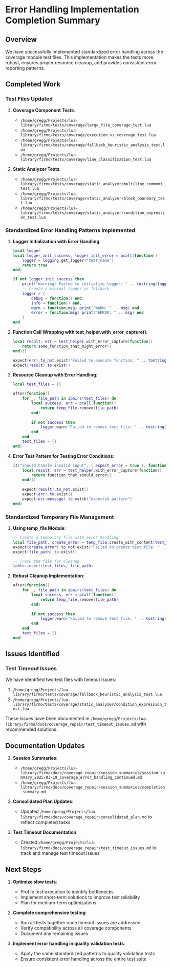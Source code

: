 # Error Handling Implementation Completion Summary

## Overview

We have successfully implemented standardized error handling across the coverage module test files. This implementation makes the tests more robust, ensures proper resource cleanup, and provides consistent error reporting patterns.

## Completed Work

### Test Files Updated

1. **Coverage Component Tests**:
   - `/home/gregg/Projects/lua-library/firmo/tests/coverage/large_file_coverage_test.lua`
   - `/home/gregg/Projects/lua-library/firmo/tests/coverage/execution_vs_coverage_test.lua`
   - `/home/gregg/Projects/lua-library/firmo/tests/coverage/fallback_heuristic_analysis_test.lua`
   - `/home/gregg/Projects/lua-library/firmo/tests/coverage/line_classification_test.lua`

2. **Static Analyzer Tests**:
   - `/home/gregg/Projects/lua-library/firmo/tests/coverage/static_analyzer/multiline_comment_test.lua`
   - `/home/gregg/Projects/lua-library/firmo/tests/coverage/static_analyzer/block_boundary_test.lua`
   - `/home/gregg/Projects/lua-library/firmo/tests/coverage/static_analyzer/condition_expression_test.lua`

### Standardized Error Handling Patterns Implemented

1. **Logger Initialization with Error Handling**:
   ```lua
   local logger
   local logger_init_success, logger_init_error = pcall(function()
       logger = logging.get_logger("test_name")
       return true
   end)
   
   if not logger_init_success then
       print("Warning: Failed to initialize logger: " .. tostring(logger_init_error))
       -- Create a minimal logger as fallback
       logger = {
           debug = function() end,
           info = function() end,
           warn = function(msg) print("WARN: " .. msg) end,
           error = function(msg) print("ERROR: " .. msg) end
       }
   end
   ```

2. **Function Call Wrapping with test_helper.with_error_capture()**:
   ```lua
   local result, err = test_helper.with_error_capture(function()
       return some_function_that_might_error()
   end)()
   
   expect(err).to_not.exist("Failed to execute function: " .. tostring(err))
   expect(result).to.exist()
   ```

3. **Resource Cleanup with Error Handling**:
   ```lua
   local test_files = {}
   
   after(function()
       for _, file_path in ipairs(test_files) do
           local success, err = pcall(function()
               return temp_file.remove(file_path)
           end)
           
           if not success then
               logger.warn("Failed to remove test file: " .. tostring(err))
           end
       end
       test_files = {}
   end)
   ```

4. **Error Test Pattern for Testing Error Conditions**:
   ```lua
   it("should handle invalid input", { expect_error = true }, function()
       local result, err = test_helper.with_error_capture(function()
           return function_that_should_error()
       end)()
       
       expect(result).to_not.exist()
       expect(err).to.exist()
       expect(err.message).to.match("expected pattern")
   end)
   ```

### Standardized Temporary File Management

1. **Using temp_file Module**:
   ```lua
   -- Create a temporary file with error handling
   local file_path, create_error = temp_file.create_with_content(test_code, "lua")
   expect(create_error).to_not.exist("Failed to create test file: " .. tostring(create_error))
   expect(file_path).to.exist()
   
   -- Track the file for cleanup
   table.insert(test_files, file_path)
   ```

2. **Robust Cleanup Implementation**:
   ```lua
   after(function()
       for _, file_path in ipairs(test_files) do
           local success, err = pcall(function()
               return temp_file.remove(file_path)
           end)
           
           if not success then
               logger.warn("Failed to remove test file: " .. tostring(err))
           end
       end
       test_files = {}
   end)
   ```

## Issues Identified

### Test Timeout Issues

We have identified two test files with timeout issues:

1. `/home/gregg/Projects/lua-library/firmo/tests/coverage/fallback_heuristic_analysis_test.lua`
2. `/home/gregg/Projects/lua-library/firmo/tests/coverage/static_analyzer/condition_expression_test.lua`

These issues have been documented in `/home/gregg/Projects/lua-library/firmo/docs/coverage_repair/test_timeout_issues.md` with recommended solutions.

## Documentation Updates

1. **Session Summaries**:
   - `/home/gregg/Projects/lua-library/firmo/docs/coverage_repair/session_summaries/session_summary_2025-03-19_coverage_error_handling_continued.md`
   - `/home/gregg/Projects/lua-library/firmo/docs/coverage_repair/session_summaries/completion_summary.md`

2. **Consolidated Plan Updates**:
   - Updated `/home/gregg/Projects/lua-library/firmo/docs/coverage_repair/consolidated_plan.md` to reflect completed tasks

3. **Test Timeout Documentation**:
   - Created `/home/gregg/Projects/lua-library/firmo/docs/coverage_repair/test_timeout_issues.md` to track and manage test timeout issues

## Next Steps

1. **Optimize slow tests**:
   - Profile test execution to identify bottlenecks
   - Implement short-term solutions to improve test reliability
   - Plan for medium-term optimizations

2. **Complete comprehensive testing**:
   - Run all tests together once timeout issues are addressed
   - Verify compatibility across all coverage components
   - Document any remaining issues

3. **Implement error handling in quality validation tests**:
   - Apply the same standardized patterns to quality validation tests
   - Ensure consistent error handling across the entire test suite